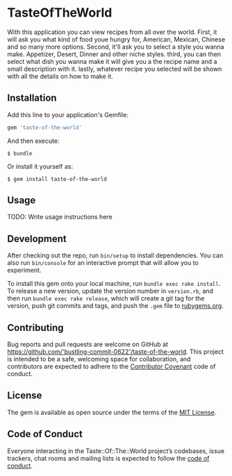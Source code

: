 # TasteOfTheWorld

With this application you can view recipes from all over the world. First, it will ask you what kind of food youe hungry for, American, Mexican, Chinese and so many more options.
Second, it'll ask you to select a style you wanna make. Appetizer, Desert, Dinner and other niche styles.
third, you can then select what dish you wanna make it will give you a the recipe name and a small description with it.
lastly, whatever recipe you selected will be shown with all the details on how to make it.

## Installation

Add this line to your application's Gemfile:

```ruby
gem 'taste-of-the-world'
```

And then execute:

    $ bundle

Or install it yourself as:

    $ gem install taste-of-the-world

## Usage

TODO: Write usage instructions here

## Development

After checking out the repo, run `bin/setup` to install dependencies. You can also run `bin/console` for an interactive prompt that will allow you to experiment.

To install this gem onto your local machine, run `bundle exec rake install`. To release a new version, update the version number in `version.rb`, and then run `bundle exec rake release`, which will create a git tag for the version, push git commits and tags, and push the `.gem` file to [rubygems.org](https://rubygems.org).

## Contributing

Bug reports and pull requests are welcome on GitHub at https://github.com/'bustling-commit-0622'/taste-of-the-world. This project is intended to be a safe, welcoming space for collaboration, and contributors are expected to adhere to the [Contributor Covenant](http://contributor-covenant.org) code of conduct.

## License

The gem is available as open source under the terms of the [MIT License](https://opensource.org/licenses/MIT).

## Code of Conduct

Everyone interacting in the Taste::Of::The::World project’s codebases, issue trackers, chat rooms and mailing lists is expected to follow the [code of conduct](https://github.com/'bustling-commit-0622'/taste-of-the-world/blob/master/CODE_OF_CONDUCT.md).
